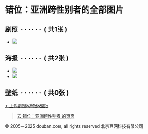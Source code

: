# 错位：亚洲跨性别者的全部图片

## 剧照  · · · · · ·  ( 共1张 )

-   [![](https://img9.doubanio.com/view/photo/sqxs/public/p2909635624.webp)](https://movie.douban.com/photos/photo/2909635624/)

## 海报  · · · · · ·  ( 共2张 )

-   [![](https://img3.doubanio.com/view/photo/sqxs/public/p2392005767.webp)](https://movie.douban.com/photos/photo/2392005767/)
-   [![](https://img3.doubanio.com/view/photo/sqxs/public/p2391903033.webp)](https://movie.douban.com/photos/photo/2391903033/)

## 壁纸  · · · · · ·  ( 共0张 )

[+ 上传剧照&海报&壁纸](https://movie.douban.com/subject/26899034/mupload)

> [去 错位：亚洲跨性别者 的页面](https://movie.douban.com/subject/26899034/)

© 2005－2025 douban.com, all rights reserved 北京豆网科技有限公司